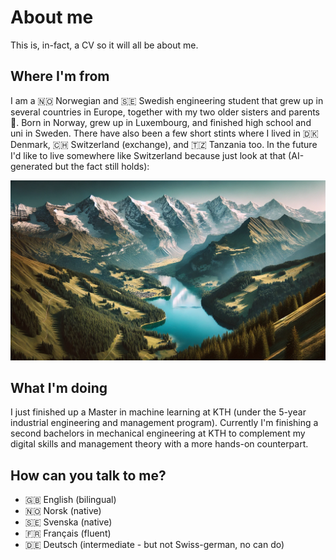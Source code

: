 # About me

This is, in-fact, a CV so it will all be about me.

## Where I'm from

I am a 🇳🇴 Norwegian and 🇸🇪 Swedish engineering student that grew up in several countries in Europe, together with my two older sisters and parents 👫. Born in Norway, grew up in Luxembourg, and finished high school and uni in Sweden. There have also been a few short stints where I lived in 🇩🇰 Denmark, 🇨🇭 Switzerland (exchange), and 🇹🇿 Tanzania too. In the future I'd like to live somewhere like Switzerland because just look at that (AI-generated but the fact still holds):

![Dall-E image of Swiss Alps](/assets/swiss-mountains.png 'Dall-E image of the Swiss alps')

## What I'm doing

I just finished up a Master in machine learning at KTH (under the 5-year industrial engineering and management program). Currently I'm finishing a second bachelors in mechanical engineering at KTH to complement my digital skills and management theory with a more hands-on counterpart.

## How can you talk to me?

-   🇬🇧 English (bilingual)
-   🇳🇴 Norsk (native)
-   🇸🇪 Svenska (native)
-   🇫🇷 Français (fluent)
-   🇩🇪 Deutsch (intermediate - but not Swiss-german, no can do)
